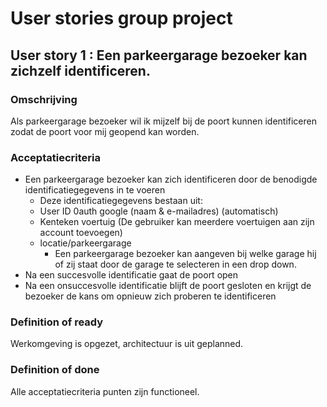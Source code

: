 # User stories group project

## User story 1 : Een parkeergarage bezoeker kan zichzelf identificeren.
### Omschrijving

Als parkeergarage bezoeker wil ik mijzelf bij de poort kunnen identificeren zodat de poort voor mij geopend kan worden.

### Acceptatiecriteria

- Een parkeergarage bezoeker kan zich identificeren door de benodigde identificatiegegevens in te voeren
  - Deze identificatiegegevens bestaan uit:
  - User ID 0auth google (naam & e-mailadres) (automatisch)
  - Kenteken voertuig (De gebruiker kan meerdere voertuigen aan zijn account toevoegen)
  - locatie/parkeergarage
    - Een parkeergarage bezoeker kan aangeven bij welke garage hij of zij staat door de garage te selecteren in een drop down.
- Na een succesvolle identificatie gaat de poort open
- Na een onsuccesvolle identificatie blijft de poort gesloten en krijgt de bezoeker de kans om opnieuw zich proberen te identificeren

### Definition of ready

Werkomgeving is opgezet, architectuur is uit geplanned.

### Definition of done

Alle acceptatiecriteria punten zijn functioneel.
